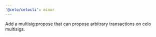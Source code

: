 ```yaml
---
'@celo/celocli': minor
---
```


Add a multisig:propose that can propose arbitrary transactions on celo multisigs.
